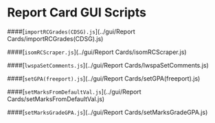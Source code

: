 Report Card GUI Scripts
===

####[`importRCGrades(CDSG).js`](../gui/Report Cards/importRCGrades(CDSG).js)

####[`isomRCScraper.js`](../gui/Report Cards/isomRCScraper.js)

####[`lwspaSetComments.js`](../gui/Report Cards/lwspaSetComments.js)

####[`setGPA(freeport).js`](../gui/Report Cards/setGPA(freeport).js)

####[`setMarksFromDefaultVal.js`](../gui/Report Cards/setMarksFromDefaultVal.js)

####[`setMarksGradeGPA.js`](../gui/Report Cards/setMarksGradeGPA.js)